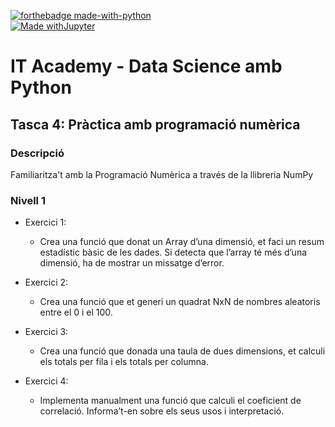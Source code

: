 [![forthebadge made-with-python](http://ForTheBadge.com/images/badges/made-with-python.svg)](https://www.python.org/)  
[![Made withJupyter](https://img.shields.io/badge/Made%20with-Jupyter-orange?style=for-the-badge&logo=Jupyter)](https://jupyter.org/try)  

# IT Academy - Data Science amb Python
## Tasca 4: Pràctica amb programació numèrica
### Descripció
Familiaritza't amb la Programació Numèrica a través de la llibreria NumPy


### Nivell 1

- Exercici 1: 
  - Crea una funció que donat un Array d’una dimensió, et faci un resum estadístic bàsic de les dades. Si detecta que l’array té més d’una dimensió, ha de mostrar un missatge d’error.

- Exercici 2: 
  - Crea una funció que et generi un quadrat NxN de nombres aleatoris entre el 0 i el 100.
  
- Exercici 3:
  - Crea una funció que donada una taula de dues dimensions, et calculi els totals per fila i els totals per columna.

- Exercici 4:
  - Implementa manualment una funció que calculi el coeficient de correlació. Informa’t-en sobre els seus usos i interpretació.

